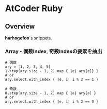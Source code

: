 # AtCoder Ruby
## Overview
**harhogefoo**'s snippets.

### Array - 偶数Index, 奇数Indexの要素を抽出
```
# 偶数
ary = [1, 2, 3, 4, 5]
1.step(ary.size - 1, 2).map { |e| ary[e]} }
# or
ary.select.with_index { |e, i| i % 2 == 1 }

# 奇数
0.step(ary.size - 1, 2).map { |e| ary[e] }
# or
ary.select.with_index { |e, i| i % 2 == 0 }
```

